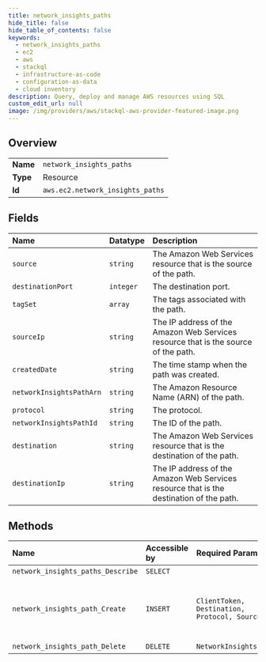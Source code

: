 ```yaml
---
title: network_insights_paths
hide_title: false
hide_table_of_contents: false
keywords:
  - network_insights_paths
  - ec2
  - aws    
  - stackql
  - infrastructure-as-code
  - configuration-as-data
  - cloud inventory
description: Query, deploy and manage AWS resources using SQL
custom_edit_url: null
image: /img/providers/aws/stackql-aws-provider-featured-image.png
---
```

  
    

## Overview
<table><tbody>
<tr><td><b>Name</b></td><td><code>network_insights_paths</code></td></tr>
<tr><td><b>Type</b></td><td>Resource</td></tr>
<tr><td><b>Id</b></td><td><code>aws.ec2.network_insights_paths</code></td></tr>
</tbody></table>

## Fields
| Name | Datatype | Description |
|:-----|:---------|:------------|
| `source` | `string` | The Amazon Web Services resource that is the source of the path. |
| `destinationPort` | `integer` | The destination port. |
| `tagSet` | `array` | The tags associated with the path. |
| `sourceIp` | `string` | The IP address of the Amazon Web Services resource that is the source of the path. |
| `createdDate` | `string` | The time stamp when the path was created. |
| `networkInsightsPathArn` | `string` | The Amazon Resource Name (ARN) of the path. |
| `protocol` | `string` | The protocol. |
| `networkInsightsPathId` | `string` | The ID of the path. |
| `destination` | `string` | The Amazon Web Services resource that is the destination of the path. |
| `destinationIp` | `string` | The IP address of the Amazon Web Services resource that is the destination of the path. |
## Methods
| Name | Accessible by | Required Params | Description |
|:-----|:--------------|:----------------|:------------|
| `network_insights_paths_Describe` | `SELECT` |  | Describes one or more of your paths. |
| `network_insights_path_Create` | `INSERT` | `ClientToken, Destination, Protocol, Source` | &lt;p&gt;Creates a path to analyze for reachability.&lt;/p&gt; &lt;p&gt;Reachability Analyzer enables you to analyze and debug network reachability between two resources in your virtual private cloud (VPC). For more information, see &lt;a href="https://docs.aws.amazon.com/vpc/latest/reachability/"&gt;What is Reachability Analyzer&lt;/a&gt;.&lt;/p&gt; |
| `network_insights_path_Delete` | `DELETE` | `NetworkInsightsPathId` | Deletes the specified path. |
